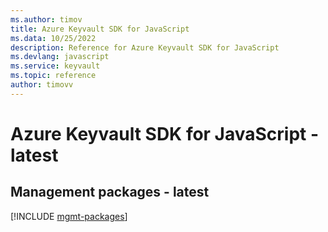 ```yaml
---
ms.author: timov
title: Azure Keyvault SDK for JavaScript
ms.data: 10/25/2022
description: Reference for Azure Keyvault SDK for JavaScript
ms.devlang: javascript
ms.service: keyvault
ms.topic: reference
author: timovv
---
```

# Azure Keyvault SDK for JavaScript - latest

## Management packages - latest
[!INCLUDE [mgmt-packages](keyvault-mgmt-index.md)]